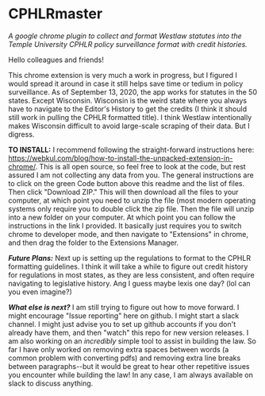 # CPHLRmaster
<i>A google chrome plugin to collect and format Westlaw statutes into the Temple University CPHLR policy surveillance format with credit histories.</i>

Hello colleagues and friends!

This chrome extension is very much a work in progress, but I figured I would spread it around in case it still helps save time or tedium in policy surveillance. As of September 13, 2020, the app  works for statutes in the 50 states. Except Wisconsin. Wisconsin is the weird state where you always have to navigate to the Editor's History to get the credits (I think it should still work in pulling the CPHLR formatted title). I think Westlaw intentionally makes Wisconsin difficult to avoid large-scale scraping of their data. But I digress.

<b>TO INSTALL:</b> I recommend following the straight-forward instructions here: https://webkul.com/blog/how-to-install-the-unpacked-extension-in-chrome/. This is all open source, so feel free to look at the code, but rest assured I am not collecting any data from you. The general instructions are to click on the green Code button above this readme and the list of files. Then click "Download ZIP." This will then download all the files to your computer, at which point you need to unzip the file (most modern operating systems only require you to double click the zip file. Then the file will unzip into a new folder on your computer. At which point you can follow the instructions in the link I provided. It basically just requires you to switch chrome to developer mode, and then navigate to "Extensions" in chrome, and then drag the folder to the Extensions Manager.

<i><b>Future Plans:</b></i> Next up is setting up the regulations to format to the CPHLR formatting guidelines. I think it will take a while to figure out credit history for regulations in most states, as they are less consistent, and often require navigating to legislative history. Ang I guess maybe lexis one day? (lol can you even imagine?)

<b><i>What else is next?</i></b> I am still trying to figure out how to move forward. I might encourage "Issue reporting" here on github. I might start a slack channel. I might just advise you to set up github accounts if you don't already have them, and then "watch" this repo for new version releases. I am also working on an <i>incredibly</i> simple tool to assist in building the law. So far I have only worked on removing extra spaces between words (a common problem with converting pdfs) and removing extra line breaks between paragraphs--but it would be great to hear other repetitive issues you encounter while building the law! In any case, I am always available on slack to discuss anything. 
